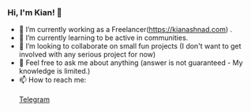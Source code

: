 ### Hi, I'm Kian! 👋

- 🔭 I’m currently working as a Freelancer(https://kianashnad.com) .
- 🌱 I’m currently learning to be active in communities.
- 👯 I’m looking to collaborate on small fun projects (I don't want to get involved with any serious project for now)
- 💬 Feel free to ask me about anything (answer is not guaranteed - My knowledge is limited.)
- 📫 How to reach me:<br/><br/>
    [Telegram](https://t.me/kianashnad/) <br/>
